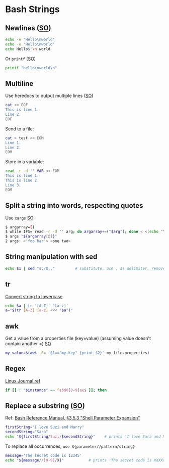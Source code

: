 # Bash Strings

## Newlines ([SO](http://stackoverflow.com/a/8467448/125246))
```bash
echo -e "Hello\nworld"
echo -e 'Hello\nworld'
echo Hello$'\n'world
```
Or `printf` ([SO](http://stackoverflow.com/a/8467449/125246))
```bash
printf "hello\nworld\n"
```

## Multiline

Use heredocs to output multiple lines ([SO](https://stackoverflow.com/a/23930212/125246))

```bash
cat << EOF
This is line 1.
Line 2.
EOF
```

Send to a file:

```bash
cat > test << EOM
Line 1.
Line 2.
EOM
```

Store in a variable:

```bash
read -r -d '' VAR << EOM
This is line 1.
This is line 2.
Line 3.
EOM
``` 

## Split a string into words, respecting quotes

Use `xargs` [SO](https://superuser.com/a/1529316/108786):

```bash
$ argarray=()
$ while IFS= read -r -d '' arg; do argarray+=("$arg"); done < <(echo "\"'foo bar'\" 'one two'" | xargs printf '%s\0')
$ args "${argarray[@]}"
2 args: <'foo bar'> <one two>
```

## String manipulation with sed
```bash
echo $1 | sed "s,/$,,"         # substitute, use , as delimiter, remove trailing slash
```

## tr
[Convert string to lowercase](http://stackoverflow.com/questions/2264428/converting-string-to-lower-case-in-bash-shell-scripting)
```bash
echo $a | tr '[A-Z]' '[a-z]'
a="$(tr [A-Z] [a-z] <<< "$a")"
```

## awk

Get a value from a properties file (key=value) (assuming value doesn't contain another =) [SO](http://stackoverflow.com/a/20378117/125246)

```bash
my_value=$(awk -F= '$1=="my.key" {print $2}' my_file.properties)
```

## Regex

[Linux Journal ref](http://www.linuxjournal.com/content/bash-regular-expressions)

```bash
if [[ ! "$instance" =~ ^ebd0[0-9]ee$ ]]; then
```

## Replace a substring ([SO](https://stackoverflow.com/a/13210909/125246))

Ref: [Bash Reference Manual, §3.5.3 "Shell Parameter Expansion"](https://www.gnu.org/software/bash/manual/bash.html#Shell-Parameter-Expansion)

```bash
firstString="I love Suzi and Marry"
secondString="Sara"
echo "${firstString/Suzi/$secondString}"    # prints 'I love Sara and Marry'
```

To replace all occurrences, `use ${parameter//pattern/string}`

```bash
message='The secret code is 12345'
echo "${message//[0-9]/X}"           # prints 'The secret code is XXXXX'

```

